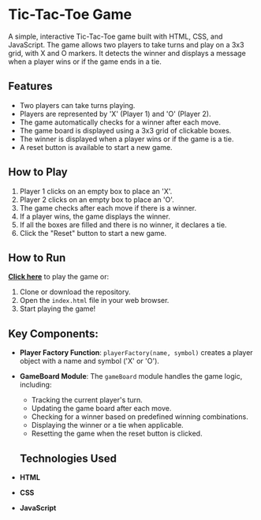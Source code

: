 # Tic-Tac-Toe Game

A simple, interactive Tic-Tac-Toe game built with HTML, CSS, and JavaScript. The game allows two players to take turns and play on a 3x3 grid, with X and O markers. It detects the winner and displays a message when a player wins or if the game ends in a tie.


## Features

- Two players can take turns playing.
- Players are represented by 'X' (Player 1) and 'O' (Player 2).
- The game automatically checks for a winner after each move.
- The game board is displayed using a 3x3 grid of clickable boxes.
- The winner is displayed when a player wins or if the game is a tie.
- A reset button is available to start a new game.


## How to Play

1. Player 1 clicks on an empty box to place an 'X'.
2. Player 2 clicks on an empty box to place an 'O'.
3. The game checks after each move if there is a winner.
4. If a player wins, the game displays the winner.
5. If all the boxes are filled and there is no winner, it declares a tie.
6. Click the "Reset" button to start a new game.


## How to Run

[**Click here**](https://daliet.github.io/tic-tac-toe-game/) to play the game or:

1. Clone or download the repository.
2. Open the `index.html` file in your web browser.
3. Start playing the game!


## Key Components:

- **Player Factory Function**: `playerFactory(name, symbol)` creates a player object with a name and symbol ('X' or 'O').
- **GameBoard Module**: The `gameBoard` module handles the game logic, including:
  - Tracking the current player's turn.
  - Updating the game board after each move.
  - Checking for a winner based on predefined winning combinations.
  - Displaying the winner or a tie when applicable.
  - Resetting the game when the reset button is clicked.

  ## Technologies Used

- **HTML**
- **CSS**
- **JavaScript**